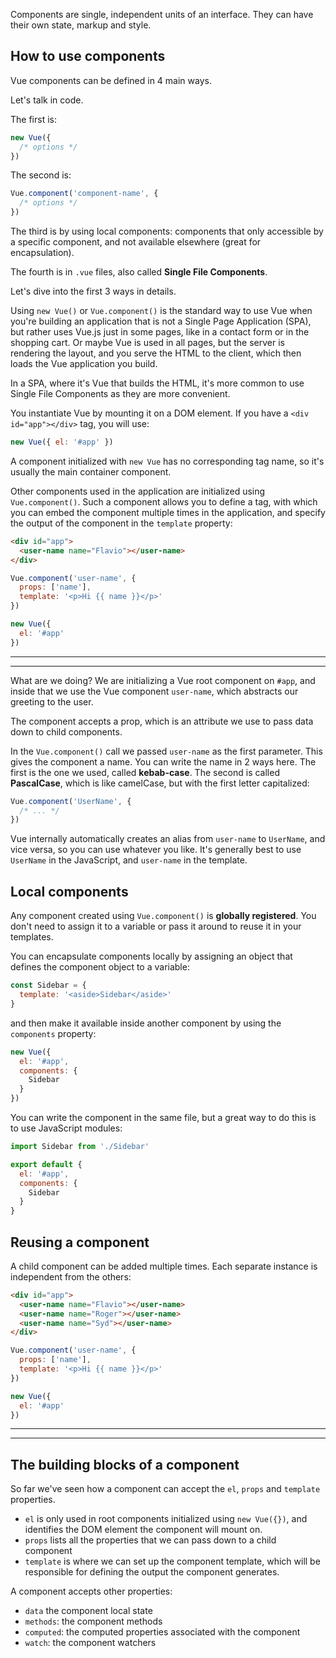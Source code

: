 Components are single, independent units of an interface. They can have their own state, markup and style.

## How to use components

Vue components can be defined in 4 main ways.

Let's talk in code.

The first is:

```js
new Vue({
  /* options */
})
```

The second is:

```js
Vue.component('component-name', {
  /* options */
})
```

The third is by using local components: components that only accessible by a specific component, and not available elsewhere (great for encapsulation).

The fourth is in `.vue` files, also called **Single File Components**.

Let's dive into the first 3 ways in details.

Using `new Vue()` or `Vue.component()` is the standard way to use Vue when you're building an application that is not a Single Page Application (SPA), but rather uses Vue.js just in some pages, like in a contact form or in the shopping cart. Or maybe Vue is used in all pages, but the server is rendering the layout, and you serve the HTML to the client, which then loads the Vue application you build.

In a SPA, where it's Vue that builds the HTML, it's more common to use Single File Components as they are more convenient.

You instantiate Vue by mounting it on a DOM element. If you have a `<div id="app"></div>` tag, you will use:

```js
new Vue({ el: '#app' })
```

A component initialized with `new Vue` has no corresponding tag name, so it's usually the main container component.

Other components used in the application are initialized using `Vue.component()`. Such a component allows you to define a tag, with which you can embed the component multiple times in the application, and specify the output of the component in the `template` property:

```html
<div id="app">
  <user-name name="Flavio"></user-name>
</div>
```

```js
Vue.component('user-name', {
  props: ['name'],
  template: '<p>Hi {{ name }}</p>'
})

new Vue({
  el: '#app'
})
```

<div class="web-only">
<hr>

<script async src="//jsfiddle.net/flaviocopes/nvgedhq4/embed/js,html,result/"></script>

<hr>
</div>

What are we doing? We are initializing a Vue root component on `#app`, and inside that we use the Vue component `user-name`, which abstracts our greeting to the user.

The component accepts a prop, which is an attribute we use to pass data down to child components.

In the `Vue.component()` call we passed `user-name` as the first parameter. This gives the component a name. You can write the name in 2 ways here. The first is the one we used, called **kebab-case**. The second is called **PascalCase**, which is like camelCase, but with the first letter capitalized:

```js
Vue.component('UserName', {
  /* ... */
})
```

Vue internally automatically creates an alias from `user-name` to `UserName`, and vice versa, so you can use whatever you like. It's generally best to use `UserName` in the JavaScript, and `user-name` in the template.

## Local components

Any component created using `Vue.component()` is **globally registered**. You don't need to assign it to a variable or pass it around to reuse it in your templates.

You can encapsulate components locally by assigning an object that defines the component object to a variable:

```js
const Sidebar = {
  template: '<aside>Sidebar</aside>'
}
```

and then make it available inside another component by using the `components` property:

```js
new Vue({
  el: '#app',
  components: {
    Sidebar
  }
})
```

You can write the component in the same file, but a great way to do this is to use JavaScript modules:

```js
import Sidebar from './Sidebar'

export default {
  el: '#app',
  components: {
    Sidebar
  }
}
```

## Reusing a component

A child component can be added multiple times. Each separate instance is independent from the others:

```html
<div id="app">
  <user-name name="Flavio"></user-name>
  <user-name name="Roger"></user-name>
  <user-name name="Syd"></user-name>
</div>
```

```js
Vue.component('user-name', {
  props: ['name'],
  template: '<p>Hi {{ name }}</p>'
})

new Vue({
  el: '#app'
})
```

<div class="web-only">
<hr>

<script async src="//jsfiddle.net/flaviocopes/3kebv908/embed/js,html,result/"></script>

<hr>
</div>

## The building blocks of a component

So far we've seen how a component can accept the `el`, `props` and `template` properties.

- `el` is only used in root components initialized using `new Vue({})`, and identifies the DOM element the component will mount on.
- `props` lists all the properties that we can pass down to a child component
- `template` is where we can set up the component template, which will be responsible for defining the output the component generates.

A component accepts other properties:

- `data` the component local state
- `methods`: the component methods
- `computed`: the computed properties associated with the component
- `watch`: the component watchers
